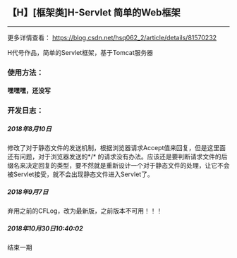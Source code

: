 ## 【H】[框架类]H-Servlet 简单的Web框架

--------------

更多详情查看：
https://blog.csdn.net/hsq062_2/article/details/81570232


H代号作品，简单的Servlet框架，基于Tomcat服务器

### 使用方法：

#### 嘿嘿嘿，还没写

### 开发日志：

##### 2018年8月10日
修改了对于静态文件的发送机制，根据浏览器请求Accept值来回复，但是这里面还有问题，对于浏览器发送的*/* 的请求没有办法。应该还是要判断请求文件的后缀名来决定回复的类型，要不然就是重新设计一个对于静态文件的处理，让它不会被Servlet接受，就不会出现静态文件进入Servlet了。

##### 2018年9月7日
弃用之前的CFLog，改为最新版，之前版本不可用！！！

##### 2018年10月30日10:40:02
结束一期